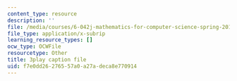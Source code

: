 ```yaml
---
content_type: resource
description: ''
file: /media/courses/6-042j-mathematics-for-computer-science-spring-2015/f7e0dd26276557a0a27adeca8e770914_juGgfHsO-xM.vtt
file_type: application/x-subrip
learning_resource_types: []
ocw_type: OCWFile
resourcetype: Other
title: 3play caption file
uid: f7e0dd26-2765-57a0-a27a-deca8e770914
---
```

